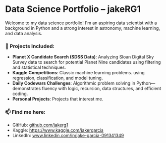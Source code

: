# Data Science Portfolio – jakeRG1

Welcome to my data science portfolio! I'm an aspiring data scientist with a background in Python and a strong interest in astronomy, machine learning, and data analysis.

### 🚀 Projects Included:
- **Planet X Candidate Search (SDSS Data)**: Analyzing Sloan Digital Sky Survey data to search for potential Planet Nine candidates using filtering and statistical techniques.
- **Kaggle Competitions**: Classic machine learning problems. using regression, classification, and model tuning.
- **Daily Codewars Challenges**: Algorithmic problem solving in Python—demonstrates fluency with logic, recursion, data structures, and efficient coding.
- **Personal Projects**: Projects that interest me.

### 📫 Find me here:
- GitHub: [github.com/jakerg1](https://github.com/jakerg1)
- Kaggle: https://www.kaggle.com/jakergarcia
- LinkedIn: www.linkedin.com/in/jake-garcia-091341349
